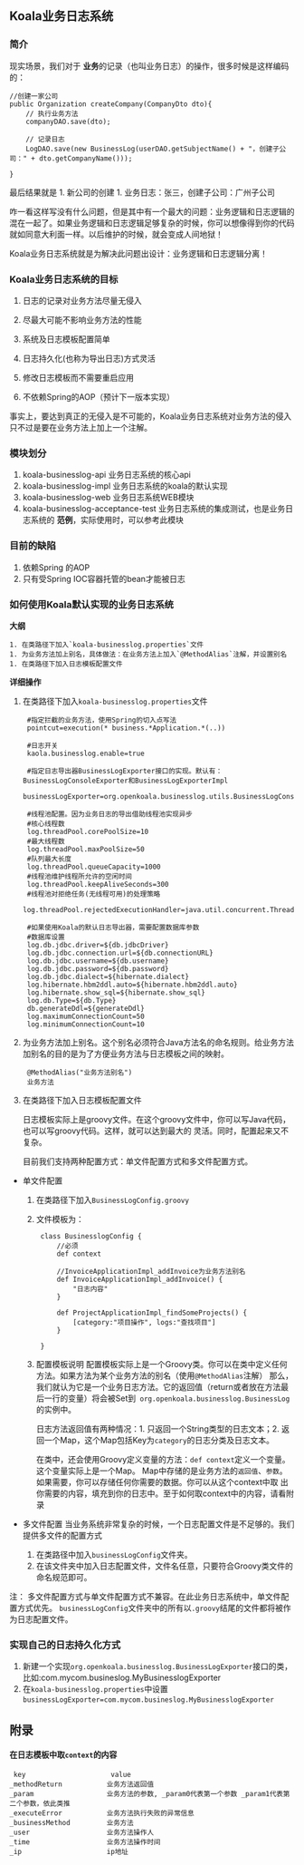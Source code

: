Koala业务日志系统
----

### 简介
现实场景，我们对于 **业务**的记录（也叫业务日志）的操作，很多时候是这样编码的：

    //创建一家公司
    public Organization createCompany(CompanyDto dto){
        // 执行业务方法
        companyDAO.save(dto);

        // 记录日志
        LogDAO.save(new BusinessLog(userDAO.getSubjectName() + "，创建子公司：" + dto.getCompanyName()));

    }

最后结果就是
    1. 新公司的创建
    1. 业务日志：张三，创建子公司：广州子公司

咋一看这样写没有什么问题，但是其中有一个最大的问题：业务逻辑和日志逻辑的混在一起了。如果业务逻辑和日志逻辑足够复杂的时候，你可以想像得到你的代码
就如同意大利面一样。以后维护的时候，就会变成人间地狱！

Koala业务日志系统就是为解决此问题出设计：业务逻辑和日志逻辑分离！


### Koala业务日志系统的目标

1. 日志的记录对业务方法尽量无侵入

1. 尽最大可能不影响业务方法的性能

1. 系统及日志模板配置简单

1. 日志持久化(也称为导出日志)方式灵活

1. 修改日志模板而不需要重启应用

1. 不依赖Spring的AOP（预计下一版本实现）

事实上，要达到真正的无侵入是不可能的，Koala业务日志系统对业务方法的侵入只不过是要在业务方法上加上一个注解。

### 模块划分

1. koala-businesslog-api 业务日志系统的核心api
1. koala-businesslog-impl 业务日志系统的koala的默认实现
1. koala-businesslog-web 业务日志系统WEB模块
1. koala-businesslog-acceptance-test 业务日志系统的集成测试，也是业务日志系统的 **范例**，实际使用时，可以参考此模块

### 目前的缺陷

1. 依赖Spring 的AOP
1. 只有受Spring IOC容器托管的bean才能被日志


### 如何使用Koala默认实现的业务日志系统

**大纲**

    1. 在类路径下加入`koala-businesslog.properties`文件
    1. 为业务方法加上别名，具体做法：在业务方法上加入`@MethodAlias`注解，并设置别名
    1. 在类路径下加入日志模板配置文件


**详细操作**
1. 在类路径下加入`koala-businesslog.properties`文件

        #指定拦截的业务方法，使用Spring的切入点写法
        pointcut=execution(* business.*Application.*(..))

        #日志开关
        kaola.businesslog.enable=true

        #指定日志导出器BusinessLogExporter接口的实现。默认有：BusinessLogConsoleExporter和BusinessLogExporterImpl
        businessLogExporter=org.openkoala.businesslog.utils.BusinessLogConsoleExporter

        #线程池配置。因为业务日志的导出借助线程池实现异步
        #核心线程数
        log.threadPool.corePoolSize=10
        #最大线程数
        log.threadPool.maxPoolSize=50
        #队列最大长度
        log.threadPool.queueCapacity=1000
        #线程池维护线程所允许的空闲时间
        log.threadPool.keepAliveSeconds=300
        #线程池对拒绝任务(无线程可用)的处理策略
        log.threadPool.rejectedExecutionHandler=java.util.concurrent.ThreadPoolExecutor$CallerRunsPolicy

        #如果使用Koala的默认日志导出器，需要配置数据库参数
        #数据库设置
        log.db.jdbc.driver=${db.jdbcDriver}
        log.db.jdbc.connection.url=${db.connectionURL}
        log.db.jdbc.username=${db.username}
        log.db.jdbc.password=${db.password}
        log.db.jdbc.dialect=${hibernate.dialect}
        log.hibernate.hbm2ddl.auto=${hibernate.hbm2ddl.auto}
        log.hibernate.show_sql=${hibernate.show_sql}
        log.db.Type=${db.Type}
        db.generateDdl=${generateDdl}
        log.maximumConnectionCount=50
        log.minimumConnectionCount=10

1. 为业务方法加上别名。这个别名必须符合Java方法名的命名规则。给业务方法加别名的目的是为了方便业务方法与日志模板之间的映射。

        @MethodAlias("业务方法别名")
        业务方法

1. 在类路径下加入日志模板配置文件

    日志模板实际上是groovy文件。在这个groovy文件中，你可以写Java代码，也可以写groovy代码。这样，就可以达到最大的
    灵活。同时，配置起来又不复杂。

    目前我们支持两种配置方式：单文件配置方式和多文件配置方式。

* 单文件配置
    1. 在类路径下加入`BusinessLogConfig.groovy`
    1. 文件模板为：

            class BusinesslogConfig {
                //必须
                def context

                //InvoiceApplicationImpl_addInvoice为业务方法别名
                def InvoiceApplicationImpl_addInvoice() {
                    "日志内容"
                }

                def ProjectApplicationImpl_findSomeProjects() {
                    [category:"项目操作", logs:"查找项目"]
                }

            }

    1. 配置模板说明
        配置模板实际上是一个Groovy类。你可以在类中定义任何方法。如果方法为某个业务方法的别名（使用`@MethodAlias`注解）
        那么，我们就认为它是一个业务日志方法。它的返回值（return或者放在方法最后一行的变量）将会被Set到` org.openkoala.businesslog.BusinessLog`的实例中。

        日志方法返回值有两种情况：1. 只返回一个String类型的日志文本；2. 返回一个Map，这个Map包括Key为`category`的日志分类及日志文本。

        在类中，还会使用Groovy定义变量的方法：`def context`定义一个变量。这个变量实际上是一个Map。
        Map中存储的是业务方法的`返回值`、`参数`。如果需要，你可以存储任何你需要的数据。你可以从这个context中取
        出你需要的内容，填充到你的日志中。至于如何取context中的内容，请看附录


* 多文件配置
当业务系统非常复杂的时候，一个日志配置文件是不足够的。我们提供多文件的配置方式

    1. 在类路径中加入`businessLogConfig`文件夹。
    1. 在该文件夹中加入日志配置文件，文件名任意，只要符合Groovy类文件的命名规范即可。

注： 多文件配置方式与单文件配置方式不兼容。在此业务日志系统中，单文件配置方式优先。
    `businessLogConfig`文件夹中的所有以`.groovy`结尾的文件都将被作为日志配置文件。


### 实现自己的日志持久化方式

1. 新建一个实现`org.openkoala.businesslog.BusinessLogExporter`接口的类，比如:com.mycom.busineslog.MyBusinesslogExporter
1. 在`koala-businesslog.properties`中设置`businessLogExporter=com.mycom.busineslog.MyBusinesslogExporter`

附录
---
#### 在日志模板中取`context`的内容

     key                     value
    _methodReturn           业务方法返回值
    _param                  业务方法的参数, _param0代表第一个参数 _param1代表第二个参数，依此类推
    _executeError           业务方法执行失败的异常信息
    _businessMethod         业务方法
    _user                   业务方法操作人
    _time                   业务方法操作时间
    _ip                     ip地址
